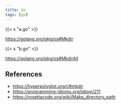 ```yaml
---
title: Go
tags: [go]
---
```


{{< s "a.go" >}}

<https://golang.org/pkg/os#Mkdir>

{{< s "b.go" >}}

<https://golang.org/pkg/os#MkdirAll>

## References

- <https://hyperpolyglot.org/c#mkdir>
- <https://programming-idioms.org/idiom/211>
- <https://rosettacode.org/wiki/Make_directory_path>
